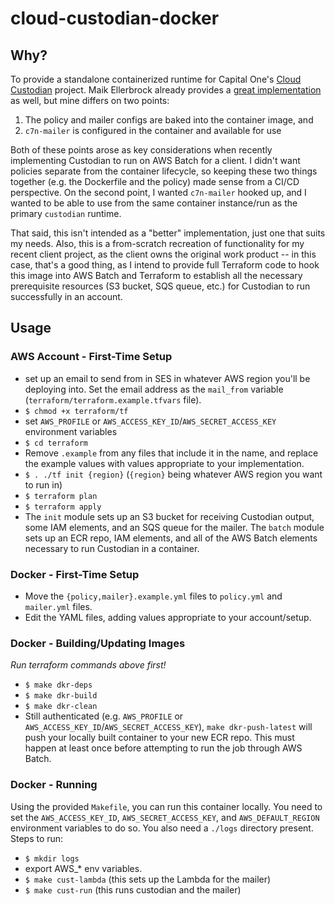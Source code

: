 # cloud-custodian-docker

## Why?

To provide a standalone containerized runtime for Capital One's [Cloud Custodian](https://www.capitalone.io/) project.  Maik Ellerbrock already provides a [great implementation](https://github.com/ellerbrock/alpine-cloud-custodian) as well, but mine differs on two points:

1.  The policy and mailer configs are baked into the container image, and
2.  `c7n-mailer` is configured in the container and available for use

Both of these points arose as key considerations when recently implementing Custodian to run on AWS Batch for a client.  I didn't want policies separate from the container lifecycle, so keeping these two things together (e.g. the Dockerfile and the policy) made sense from a CI/CD perspective.  On the second point, I wanted `c7n-mailer` hooked up, and I wanted to be able to use from the same container instance/run as the primary `custodian` runtime.

That said, this isn't intended as a "better" implementation, just one that suits my needs.  Also, this is a from-scratch recreation of functionality for my recent client project, as the client owns the original work product -- in this case, that's a good thing, as I intend to provide full Terraform code to hook this image into AWS Batch and Terraform to establish all the necessary prerequisite resources (S3 bucket, SQS queue, etc.) for Custodian to run successfully in an account.


## Usage

### AWS Account - First-Time Setup

- set up an email to send from in SES in whatever AWS region you'll be deploying into.  Set the email address as the `mail_from` variable (`terraform/terraform.example.tfvars` file).
- `$ chmod +x terraform/tf`
- set `AWS_PROFILE` or `AWS_ACCESS_KEY_ID`/`AWS_SECRET_ACCESS_KEY` environment variables
- `$ cd terraform`
- Remove `.example` from any files that include it in the name, and replace the example values with values appropriate to your implementation.
- `$ . ./tf init {region}` (`{region}` being whatever AWS region you want to run in)
- `$ terraform plan`
- `$ terraform apply`
- The `init` module sets up an S3 bucket for receiving Custodian output, some IAM elements, and an SQS queue for the mailer.  The `batch` module sets up an ECR repo, IAM elements, and all of the AWS Batch elements necessary to run Custodian in a container.


### Docker - First-Time Setup

- Move the `{policy,mailer}.example.yml` files to `policy.yml` and `mailer.yml` files.
- Edit the YAML files, adding values appropriate to your account/setup.

### Docker - Building/Updating Images

*Run terraform commands above first!*

- `$ make dkr-deps`
- `$ make dkr-build`
- `$ make dkr-clean`
- Still authenticated (e.g. `AWS_PROFILE` or `AWS_ACCESS_KEY_ID`/`AWS_SECRET_ACCESS_KEY`), `make dkr-push-latest` will push your locally built container to your new ECR repo.  This must happen at least once before attempting to run the job through AWS Batch.

### Docker - Running

Using the provided `Makefile`, you can run this container locally.  You need to set the `AWS_ACCESS_KEY_ID`, `AWS_SECRET_ACCESS_KEY`, and `AWS_DEFAULT_REGION` environment variables to do so.  You also need a `./logs` directory present.  Steps to run:

- `$ mkdir logs`
- export AWS_* env variables.
- `$ make cust-lambda` (this sets up the Lambda for the mailer)
- `$ make cust-run` (this runs custodian and the mailer)